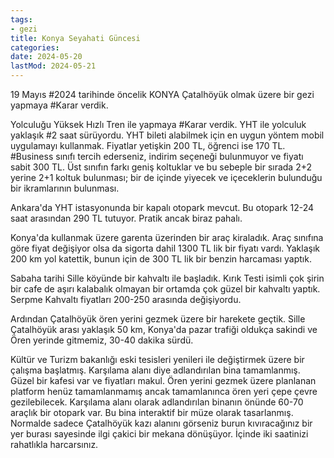 ```yaml
---
tags:
- gezi
title: Konya Seyahati Güncesi
categories:
date: 2024-05-20
lastMod: 2024-05-21
---
```

19 Mayıs #2024 tarihinde öncelik KONYA Çatalhöyük olmak üzere bir gezi yapmaya #Karar verdik.

Yolculuğu Yüksek Hızlı Tren ile yapmaya #Karar verdik. YHT ile yolculuk yaklaşık #2 saat sürüyordu. YHT bileti alabilmek için en uygun yöntem mobil uygulamayı kullanmak. Fiyatlar yetişkin 200 TL, öğrenci ise 170 TL. #Business sınıfı tercih ederseniz, indirim seçeneği bulunmuyor ve fiyatı sabit 300 TL. Üst sınıfın farkı geniş koltuklar ve bu sebeple bir sırada 2+2 yerine 2+1 koltuk bulunması; bir de içinde yiyecek ve içeceklerin bulunduğu bir ikramlarının bulunması.

Ankara'da YHT istasyonunda bir kapalı otopark mevcut. Bu otopark 12-24 saat arasından 290 TL tutuyor. Pratik ancak biraz pahalı.

Konya'da kullanmak üzere garenta üzerinden bir araç kiraladık. Araç sınıfına göre fiyat değişiyor olsa da sigorta dahil 1300 TL lik bir fiyatı vardı. Yaklaşık 200 km yol katettik, bunun için de 300 TL lik bir benzin harcaması yaptık.

Sabaha tarihi Sille köyünde bir kahvaltı ile başladık. Kırık Testi isimli çok şirin bir cafe de aşırı kalabalık olmayan bir ortamda çok güzel bir kahvaltı yaptık. Serpme Kahvaltı fiyatları 200-250 arasında değişiyordu.

Ardından Çatalhöyük ören yerini gezmek üzere bir harekete geçtik. Sille Çatalhöyük arası yaklaşık 50 km, Konya'da pazar trafiği oldukça sakindi ve Ören yerinde gitmemiz, 30-40 dakika sürdü.

Kültür ve Turizm bakanlığı eski tesisleri yenileri ile değiştirmek üzere bir çalışma başlatmış. Karşılama alanı diye adlandırılan bina tamamlanmış. Güzel bir kafesi var ve fiyatları makul. Ören yerini gezmek üzere planlanan platform henüz tamamlanmamış ancak tamamlanınca ören yeri çepe çevre gezilebilecek. Karşılama alanı olarak adlandırılan binanın önünde 60-70 araçlık bir otopark var. Bu bina interaktif bir müze olarak tasarlanmış. Normalde sadece Çatalhöyük kazı alanını görseniz burun kıvıracağınız bir yer burası sayesinde ilgi çakici bir mekana dönüşüyor. İçinde iki saatinizi rahatlıkla harcarsınız.
